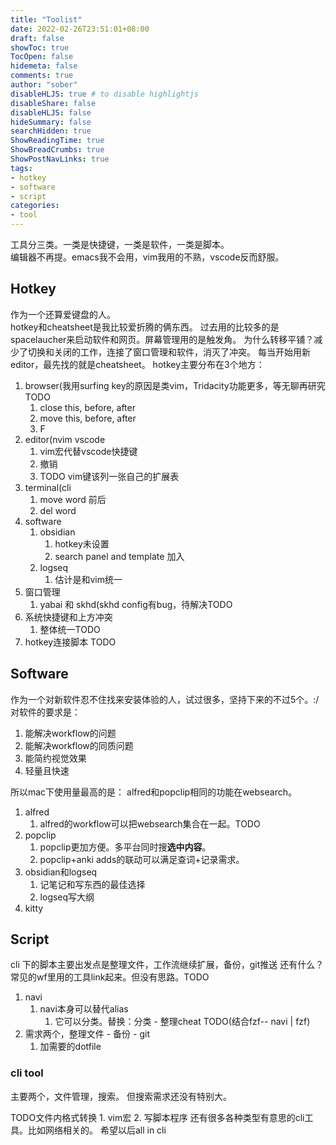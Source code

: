 ```yaml
---
title: "Toolist"
date: 2022-02-26T23:51:01+08:00
draft: false
showToc: true
TocOpen: false
hidemeta: false
comments: true
author: "sober"
disableHLJS: true # to disable highlightjs
disableShare: false
disableHLJS: false
hideSummary: false
searchHidden: true
ShowReadingTime: true
ShowBreadCrumbs: true
ShowPostNavLinks: true
tags:
- hotkey
- software
- script
categories:
- tool
---
```

工具分三类。一类是快捷键，一类是软件，一类是脚本。<br />
编辑器不再提。emacs我不会用，vim我用的不熟，vscode反而舒服。
## Hotkey
作为一个还算爱键盘的人。<br>
hotkey和cheatsheet是我比较爱折腾的俩东西。
过去用的比较多的是spacelaucher来启动软件和网页。屏幕管理用的是触发角。
为什么转移平铺？减少了切换和关闭的工作，连接了窗口管理和软件，消灭了冲突。
每当开始用新editor，最先找的就是cheatsheet。
hotkey主要分布在3个地方：
1. browser(我用surfing key的原因是类vim，Tridacity功能更多，等无聊再研究TODO
   1. close this, before, after
   2. move this, before, after
   3. F
2. editor(nvim vscode
   1. vim宏代替vscode快捷键
   2. 撤销 
   3. TODO vim键该列一张自己的扩展表
3. terminal(cli 
   1. move word 前后
   2. del word 
4. software
   1. obsidian
       1. hotkey未设置
       2. search panel and template 加入
    1. logseq
       1. 估计是和vim统一
5. 窗口管理
   1. yabai 和 skhd(skhd config有bug，待解决TODO
6. 系统快捷键和上方冲突
   1. 整体统一TODO
7. hotkey连接脚本 TODO

## Software
作为一个对新软件忍不住找来安装体验的人，试过很多，坚持下来的不过5个。:/
对软件的要求是：
1. 能解决workflow的问题
2. 能解决workflow的同质问题
3. 能简约视觉效果
4. 轻量且快速

所以mac下使用量最高的是：
alfred和popclip相同的功能在websearch。

1. alfred
   1. alfred的workflow可以把websearch集合在一起。TODO
2. popclip
   1. popclip更加方便。多平台同时搜**选中内容**。
   2. popclip+anki adds的联动可以满足查词+记录需求。
3. obsidian和logseq
   1. 记笔记和写东西的最佳选择
   2. logseq写大纲
4. kitty

## Script
cli 下的脚本主要出发点是整理文件，工作流继续扩展，备份，git推送
还有什么？
常见的wf里用的工具link起来。但没有思路。TODO
1. navi
   1. navi本身可以替代alias
      1. 它可以分类。替换：分类 - 整理cheat TODO(结合fzf-- navi | fzf)
2. 需求两个，整理文件 - 备份 - git
   1. 加需要的dotfile 
### cli tool 
主要两个，文件管理，搜索。
但搜索需求还没有特别大。

TODO文件内格式转换 1. vim宏 2. 写脚本程序
还有很多各种类型有意思的cli工具。比如网络相关的。
希望以后all in cli





